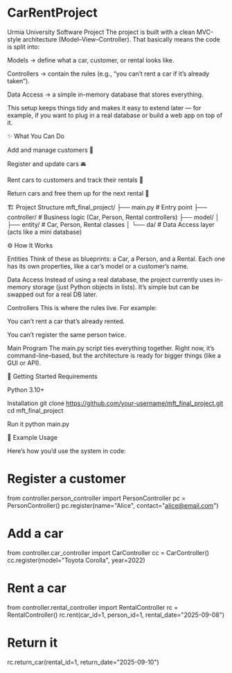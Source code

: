 # CarRentProject
Urmia University Software Project
The project is built with a clean MVC-style architecture (Model–View–Controller). That basically means the code is split into:

Models → define what a car, customer, or rental looks like.

Controllers → contain the rules (e.g., “you can’t rent a car if it’s already taken”).

Data Access → a simple in-memory database that stores everything.

This setup keeps things tidy and makes it easy to extend later — for example, if you want to plug in a real database or build a web app on top of it.

✨ What You Can Do

Add and manage customers 👤

Register and update cars 🚘

Rent cars to customers and track their rentals 📄

Return cars and free them up for the next rental 🔄

🏗️ Project Structure
mft_final_project/
├── main.py                # Entry point
├── controller/            # Business logic (Car, Person, Rental controllers)
├── model/
│   ├── entity/            # Car, Person, Rental classes
│   └── da/                # Data Access layer (acts like a mini database)

⚙️ How It Works

Entities
Think of these as blueprints: a Car, a Person, and a Rental. Each one has its own properties, like a car’s model or a customer’s name.

Data Access
Instead of using a real database, the project currently uses in-memory storage (just Python objects in lists). It’s simple but can be swapped out for a real DB later.

Controllers
This is where the rules live. For example:

You can’t rent a car that’s already rented.

You can’t register the same person twice.

Main Program
The main.py script ties everything together. Right now, it’s command-line–based, but the architecture is ready for bigger things (like a GUI or API).

🚀 Getting Started
Requirements

Python 3.10+

Installation
git clone https://github.com/your-username/mft_final_project.git
cd mft_final_project

Run it
python main.py

📌 Example Usage

Here’s how you’d use the system in code:

# Register a customer
from controller.person_controller import PersonController
pc = PersonController()
pc.register(name="Alice", contact="alice@email.com")

# Add a car
from controller.car_controller import CarController
cc = CarController()
cc.register(model="Toyota Corolla", year=2022)

# Rent a car
from controller.rental_controller import RentalController
rc = RentalController()
rc.rent(car_id=1, person_id=1, rental_date="2025-09-08")

# Return it
rc.return_car(rental_id=1, return_date="2025-09-10")


